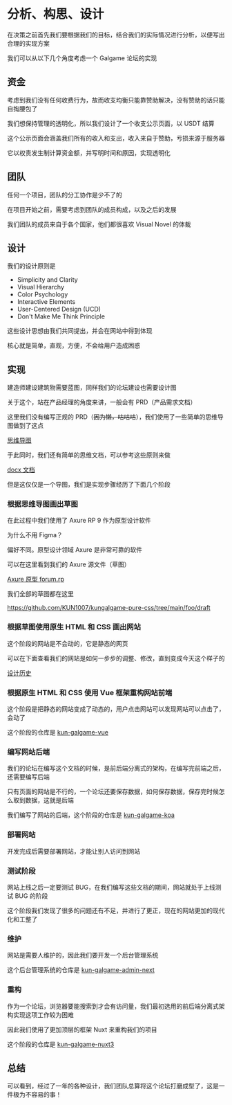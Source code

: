 # 分析、构思、设计

在决策之前首先我们要根据我们的目标，结合我们的实际情况进行分析，以便写出合理的实现方案

我们可以从以下几个角度考虑一个 Galgame 论坛的实现

## 资金

考虑到我们没有任何收费行为，故而收支均衡只能靠赞助解决，没有赞助的话只能自掏腰包了

我们想保持管理的透明化，所以我们设计了一个收支公示页面，以 USDT 结算

这个公示页面会涵盖我们所有的收入和支出，收入来自于赞助，亏损来源于服务器

它以权责发生制计算资金额，并写明时间和原因，实现透明化

## 团队

任何一个项目，团队的分工协作是少不了的

在项目开始之前，需要考虑到团队的成员构成，以及之后的发展

我们团队的成员来自于各个国家，他们都很喜欢 Visual Novel 的体裁

## 设计

我们的设计原则是

* Simplicity and Clarity
* Visual Hierarchy
* Color Psychology
* Interactive Elements
* User-Centered Design (UCD)
* Don't Make Me Think Principle

这些设计思想由我们共同提出，并会在网站中得到体现

核心就是简单，直观，方便，不会给用户造成困惑

## 实现

建造师建设建筑物需要蓝图，同样我们的论坛建设也需要设计图

关于这个，站在产品经理的角度来讲，一般会有 PRD（产品需求文档）

这里我们没有编写正规的 PRD（~~因为懒，咕咕咕~~），我们使用了一些简单的思维导图做到了这点

[思维导图](https://github.com/KUN1007/kungalgame-pure-css/blob/main/foo/PRD/kungal.com-2.png)

于此同时，我们还有简单的思维文档，可以参考这些原则来做

[docx 文档](https://github.com/KUN1007/kungalgame-pure-css/blob/main/foo/kungalgame/about.docx)

但是这仅仅是一个导图，我们是实现步骤经历了下面几个阶段

### 根据思维导图画出草图

在此过程中我们使用了 Axure RP 9 作为原型设计软件

为什么不用 Figma？

偏好不同。原型设计领域 Axure 是非常可靠的软件

可以在这里看到我们的 Axure 源文件（草图）

[Axure 原型 forum.rp](https://github.com/KUN1007/kungalgame-pure-css/blob/main/foo/draft/forum.rp)

我们全部的草图都在这里

https://github.com/KUN1007/kungalgame-pure-css/tree/main/foo/draft

### 根据草图使用原生 HTML 和 CSS 画出网站

这个阶段的网站是不会动的，它是静态的网页

可以在下面查看我们的网站是如何一步步的调整、修改，直到变成今天这个样子的

[设计历史](https://github.com/KUN1007/kungalgame-pure-css/tree/main/foo/design-history)

### 根据原生 HTML 和 CSS 使用 Vue 框架重构网站前端

这个阶段是把静态的网站变成了动态的，用户点击网站可以发现网站可以点击了，会动了

这个阶段的仓库是 [kun-galgame-vue](https://github.com/KUN1007/kun-galgame-vue)

### 编写网站后端

我们的论坛在编写这个文档的时候，是前后端分离式的架构，在编写完前端之后，还需要编写后端

只有页面的网站是不行的，一个论坛还要保存数据，如何保存数据，保存完时候怎么取到数据，这就是后端

我们编写了网站的后端，这个阶段的仓库是 [kun-galgame-koa](https://github.com/KUN1007/kun-galgame-koa)

### 部署网站

开发完成后需要部署网站，才能让别人访问到网站

### 测试阶段

网站上线之后一定要测试 BUG，在我们编写这些文档的期间，网站就处于上线测试 BUG 的阶段

这个阶段我们发现了很多的问题还有不足，并进行了更正，现在的网站更加的现代化和工整了

### 维护

网站是需要人维护的，因此我们要开发一个后台管理系统

这个后台管理系统的仓库是 [kun-galgame-admin-next](http://github.com/KUN1007/kun-galgame-admin-next)

### 重构

作为一个论坛，浏览器要能搜索到才会有访问量，我们最初选用的前后端分离式架构实现这项工作较为困难

因此我们使用了更加顶层的框架 Nuxt 来重构我们的项目

这个阶段的仓库是 [kun-galgame-nuxt3](https://github.com/KUN1007/kun-galgame-nuxt3)

## 总结

可以看到，经过了一年的各种设计，我们团队总算将这个论坛打磨成型了，这是一件极为不容易的事！
